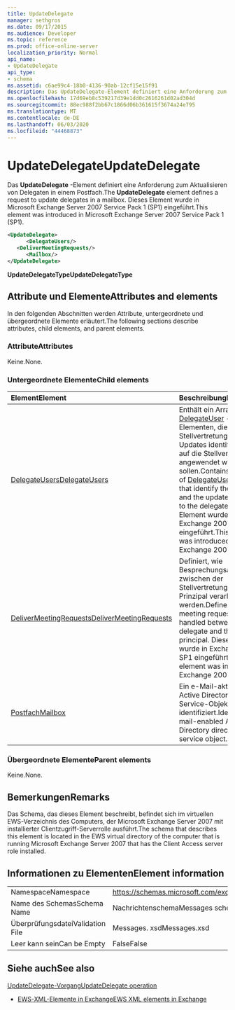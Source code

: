 ```yaml
---
title: UpdateDelegate
manager: sethgros
ms.date: 09/17/2015
ms.audience: Developer
ms.topic: reference
ms.prod: office-online-server
localization_priority: Normal
api_name:
- UpdateDelegate
api_type:
- schema
ms.assetid: c6ae99c4-18b0-4136-90ab-12cf15e15f91
description: Das UpdateDelegate-Element definiert eine Anforderung zum Aktualisieren von Delegaten in einem Postfach. Dieses Element wurde in Microsoft Exchange Server 2007 Service Pack 1 (SP1) eingeführt.
ms.openlocfilehash: 17d69eb8c539217d39e1dd0c2616261d02ad304d
ms.sourcegitcommit: 88ec988f2bb67c1866d06b361615f3674a24e795
ms.translationtype: MT
ms.contentlocale: de-DE
ms.lasthandoff: 06/03/2020
ms.locfileid: "44468873"
---
```

# <a name="updatedelegate"></a><span data-ttu-id="706a5-104">UpdateDelegate</span><span class="sxs-lookup"><span data-stu-id="706a5-104">UpdateDelegate</span></span>

<span data-ttu-id="706a5-105">Das **UpdateDelegate** -Element definiert eine Anforderung zum Aktualisieren von Delegaten in einem Postfach.</span><span class="sxs-lookup"><span data-stu-id="706a5-105">The **UpdateDelegate** element defines a request to update delegates in a mailbox.</span></span> <span data-ttu-id="706a5-106">Dieses Element wurde in Microsoft Exchange Server 2007 Service Pack 1 (SP1) eingeführt.</span><span class="sxs-lookup"><span data-stu-id="706a5-106">This element was introduced in Microsoft Exchange Server 2007 Service Pack 1 (SP1).</span></span> 
  
```xml
<UpdateDelegate>
      <DelegateUsers/>
   <DeliverMeetingRequests/>
      <Mailbox/>
</UpdateDelegate>
```

 <span data-ttu-id="706a5-107">**UpdateDelegateType**</span><span class="sxs-lookup"><span data-stu-id="706a5-107">**UpdateDelegateType**</span></span>
## <a name="attributes-and-elements"></a><span data-ttu-id="706a5-108">Attribute und Elemente</span><span class="sxs-lookup"><span data-stu-id="706a5-108">Attributes and elements</span></span>

<span data-ttu-id="706a5-109">In den folgenden Abschnitten werden Attribute, untergeordnete und übergeordnete Elemente erläutert.</span><span class="sxs-lookup"><span data-stu-id="706a5-109">The following sections describe attributes, child elements, and parent elements.</span></span>
  
### <a name="attributes"></a><span data-ttu-id="706a5-110">Attribute</span><span class="sxs-lookup"><span data-stu-id="706a5-110">Attributes</span></span>

<span data-ttu-id="706a5-111">Keine.</span><span class="sxs-lookup"><span data-stu-id="706a5-111">None.</span></span>
  
### <a name="child-elements"></a><span data-ttu-id="706a5-112">Untergeordnete Elemente</span><span class="sxs-lookup"><span data-stu-id="706a5-112">Child elements</span></span>

|<span data-ttu-id="706a5-113">**Element**</span><span class="sxs-lookup"><span data-stu-id="706a5-113">**Element**</span></span>|<span data-ttu-id="706a5-114">**Beschreibung**</span><span class="sxs-lookup"><span data-stu-id="706a5-114">**Description**</span></span>|
|:-----|:-----|
|[<span data-ttu-id="706a5-115">DelegateUsers</span><span class="sxs-lookup"><span data-stu-id="706a5-115">DelegateUsers</span></span>](delegateusers.md) <br/> |<span data-ttu-id="706a5-116">Enthält ein Array von [DelegateUser](delegateuser.md) -Elementen, die die Stellvertretungen und die Updates identifizieren, die auf die Stellvertretungen angewendet werden sollen.</span><span class="sxs-lookup"><span data-stu-id="706a5-116">Contains an array of [DelegateUser](delegateuser.md) elements that identify the delegates and the updates to apply to the delegates.</span></span> <span data-ttu-id="706a5-117">Dieses Element wurde in Exchange 2007 SP1 eingeführt.</span><span class="sxs-lookup"><span data-stu-id="706a5-117">This element was introduced in Exchange 2007 SP1.</span></span>  <br/> |
|[<span data-ttu-id="706a5-118">DeliverMeetingRequests</span><span class="sxs-lookup"><span data-stu-id="706a5-118">DeliverMeetingRequests</span></span>](delivermeetingrequests.md) <br/> |<span data-ttu-id="706a5-119">Definiert, wie Besprechungsanfragen zwischen der Stellvertretung und dem Prinzipal verarbeitet werden.</span><span class="sxs-lookup"><span data-stu-id="706a5-119">Defines how meeting requests are handled between the delegate and the principal.</span></span> <span data-ttu-id="706a5-120">Dieses Element wurde in Exchange 2007 SP1 eingeführt.</span><span class="sxs-lookup"><span data-stu-id="706a5-120">This element was introduced in Exchange 2007 SP1.</span></span>  <br/> |
|[<span data-ttu-id="706a5-121">Postfach</span><span class="sxs-lookup"><span data-stu-id="706a5-121">Mailbox</span></span>](mailbox.md) <br/> |<span data-ttu-id="706a5-122">Ein e-Mail-aktivierten Active Directory Directory Service-Objekt identifiziert.</span><span class="sxs-lookup"><span data-stu-id="706a5-122">Identifies a mail-enabled Active Directory directory service object.</span></span>  <br/> |
   
### <a name="parent-elements"></a><span data-ttu-id="706a5-123">Übergeordnete Elemente</span><span class="sxs-lookup"><span data-stu-id="706a5-123">Parent elements</span></span>

<span data-ttu-id="706a5-124">Keine.</span><span class="sxs-lookup"><span data-stu-id="706a5-124">None.</span></span>
  
## <a name="remarks"></a><span data-ttu-id="706a5-125">Bemerkungen</span><span class="sxs-lookup"><span data-stu-id="706a5-125">Remarks</span></span>

<span data-ttu-id="706a5-126">Das Schema, das dieses Element beschreibt, befindet sich im virtuellen EWS-Verzeichnis des Computers, der Microsoft Exchange Server 2007 mit installierter Clientzugriff-Serverrolle ausführt.</span><span class="sxs-lookup"><span data-stu-id="706a5-126">The schema that describes this element is located in the EWS virtual directory of the computer that is running Microsoft Exchange Server 2007 that has the Client Access server role installed.</span></span>
  
## <a name="element-information"></a><span data-ttu-id="706a5-127">Informationen zu Elementen</span><span class="sxs-lookup"><span data-stu-id="706a5-127">Element information</span></span>

|||
|:-----|:-----|
|<span data-ttu-id="706a5-128">Namespace</span><span class="sxs-lookup"><span data-stu-id="706a5-128">Namespace</span></span>  <br/> |https://schemas.microsoft.com/exchange/services/2006/messages  <br/> |
|<span data-ttu-id="706a5-129">Name des Schemas</span><span class="sxs-lookup"><span data-stu-id="706a5-129">Schema Name</span></span>  <br/> |<span data-ttu-id="706a5-130">Nachrichtenschema</span><span class="sxs-lookup"><span data-stu-id="706a5-130">Messages schema</span></span>  <br/> |
|<span data-ttu-id="706a5-131">Überprüfungsdatei</span><span class="sxs-lookup"><span data-stu-id="706a5-131">Validation File</span></span>  <br/> |<span data-ttu-id="706a5-132">Messages. xsd</span><span class="sxs-lookup"><span data-stu-id="706a5-132">Messages.xsd</span></span>  <br/> |
|<span data-ttu-id="706a5-133">Leer kann sein</span><span class="sxs-lookup"><span data-stu-id="706a5-133">Can be Empty</span></span>  <br/> |<span data-ttu-id="706a5-134">False</span><span class="sxs-lookup"><span data-stu-id="706a5-134">False</span></span>  <br/> |
   
## <a name="see-also"></a><span data-ttu-id="706a5-135">Siehe auch</span><span class="sxs-lookup"><span data-stu-id="706a5-135">See also</span></span>



[<span data-ttu-id="706a5-136">UpdateDelegate-Vorgang</span><span class="sxs-lookup"><span data-stu-id="706a5-136">UpdateDelegate operation</span></span>](updatedelegate-operation.md)


- [<span data-ttu-id="706a5-137">EWS-XML-Elemente in Exchange</span><span class="sxs-lookup"><span data-stu-id="706a5-137">EWS XML elements in Exchange</span></span>](ews-xml-elements-in-exchange.md)

